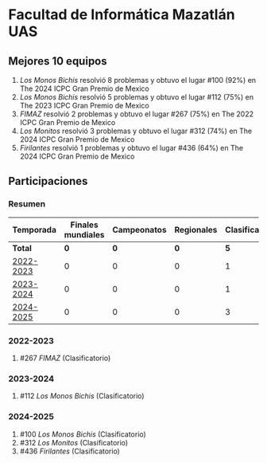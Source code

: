 ---
---

# Facultad de Informática Mazatlán UAS

## Mejores 10 equipos

1. _Los Monos Bichis_ resolvió 8 problemas y obtuvo el lugar #100 (92%) en The 2024 ICPC Gran Premio de Mexico
1. _Los Monos Bichis_ resolvió 5 problemas y obtuvo el lugar #112 (75%) en The 2023 ICPC Gran Premio de Mexico
1. _FIMAZ_ resolvió 2 problemas y obtuvo el lugar #267 (75%) en The 2022 ICPC Gran Premio de Mexico
1. _Los Monitos_ resolvió 3 problemas y obtuvo el lugar #312 (74%) en The 2024 ICPC Gran Premio de Mexico
1. _Firilantes_ resolvió 1 problemas y obtuvo el lugar #436 (64%) en The 2024 ICPC Gran Premio de Mexico

## Participaciones

### Resumen

| Temporada | Finales mundiales | Campeonatos | Regionales | Clasificatorios | Equipos |
| --- | --- | --- | --- | --- | --- |
| **Total** | **0** | **0** | **0** | **5** | **5** |
| [2022-2023](#2022-2023) | 0 | 0 | 0 | 1 | 1 |
| [2023-2024](#2023-2024) | 0 | 0 | 0 | 1 | 1 |
| [2024-2025](#2024-2025) | 0 | 0 | 0 | 3 | 3 |

### 2022-2023

1. #267 _FIMAZ_ (Clasificatorio)

### 2023-2024

1. #112 _Los Monos Bichis_ (Clasificatorio)

### 2024-2025

1. #100 _Los Monos Bichis_ (Clasificatorio)
1. #312 _Los Monitos_ (Clasificatorio)
1. #436 _Firilantes_ (Clasificatorio)



